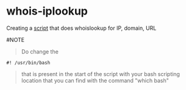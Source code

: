 # whois-iplookup
Creating a [script](https://github.com/sagar98cyber/whois-iplookup/blob/main/test.sh) that does whoislookup for IP, domain, URL


#NOTE
>Do change the 
```
#! /usr/bin/bash
```
>that is present in the start of the script with your bash scripting location that you can find with the command "which bash"

